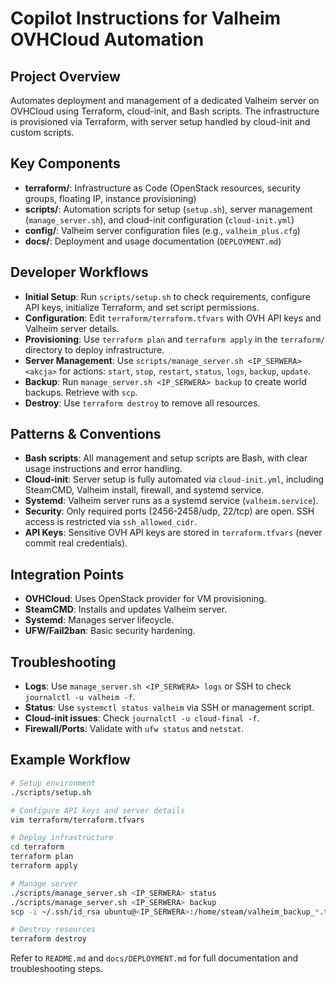 # Copilot Instructions for Valheim OVHCloud Automation

## Project Overview
Automates deployment and management of a dedicated Valheim server on OVHCloud using Terraform, cloud-init, and Bash scripts. The infrastructure is provisioned via Terraform, with server setup handled by cloud-init and custom scripts.

## Key Components
- **terraform/**: Infrastructure as Code (OpenStack resources, security groups, floating IP, instance provisioning)
- **scripts/**: Automation scripts for setup (`setup.sh`), server management (`manage_server.sh`), and cloud-init configuration (`cloud-init.yml`)
- **config/**: Valheim server configuration files (e.g., `valheim_plus.cfg`)
- **docs/**: Deployment and usage documentation (`DEPLOYMENT.md`)

## Developer Workflows
- **Initial Setup**: Run `scripts/setup.sh` to check requirements, configure API keys, initialize Terraform, and set script permissions.
- **Configuration**: Edit `terraform/terraform.tfvars` with OVH API keys and Valheim server details.
- **Provisioning**: Use `terraform plan` and `terraform apply` in the `terraform/` directory to deploy infrastructure.
- **Server Management**: Use `scripts/manage_server.sh <IP_SERWERA> <akcja>` for actions: `start`, `stop`, `restart`, `status`, `logs`, `backup`, `update`.
- **Backup**: Run `manage_server.sh <IP_SERWERA> backup` to create world backups. Retrieve with `scp`.
- **Destroy**: Use `terraform destroy` to remove all resources.

## Patterns & Conventions
- **Bash scripts**: All management and setup scripts are Bash, with clear usage instructions and error handling.
- **Cloud-init**: Server setup is fully automated via `cloud-init.yml`, including SteamCMD, Valheim install, firewall, and systemd service.
- **Systemd**: Valheim server runs as a systemd service (`valheim.service`).
- **Security**: Only required ports (2456-2458/udp, 22/tcp) are open. SSH access is restricted via `ssh_allowed_cidr`.
- **API Keys**: Sensitive OVH API keys are stored in `terraform.tfvars` (never commit real credentials).

## Integration Points
- **OVHCloud**: Uses OpenStack provider for VM provisioning.
- **SteamCMD**: Installs and updates Valheim server.
- **Systemd**: Manages server lifecycle.
- **UFW/Fail2ban**: Basic security hardening.

## Troubleshooting
- **Logs**: Use `manage_server.sh <IP_SERWERA> logs` or SSH to check `journalctl -u valheim -f`.
- **Status**: Use `systemctl status valheim` via SSH or management script.
- **Cloud-init issues**: Check `journalctl -u cloud-final -f`.
- **Firewall/Ports**: Validate with `ufw status` and `netstat`.

## Example Workflow
```bash
# Setup environment
./scripts/setup.sh

# Configure API keys and server details
vim terraform/terraform.tfvars

# Deploy infrastructure
cd terraform
terraform plan
terraform apply

# Manage server
./scripts/manage_server.sh <IP_SERWERA> status
./scripts/manage_server.sh <IP_SERWERA> backup
scp -i ~/.ssh/id_rsa ubuntu@<IP_SERWERA>:/home/steam/valheim_backup_*.tar.gz ./

# Destroy resources
terraform destroy
```

Refer to `README.md` and `docs/DEPLOYMENT.md` for full documentation and troubleshooting steps.
